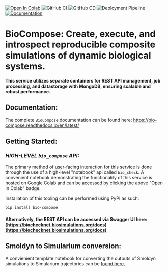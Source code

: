 [![Open In Colab](https://colab.research.google.com/assets/colab-badge.svg)](https://colab.research.google.com/drive/1bVtTmbMLnfFBv44rPwmBFsHvpX7woDWn?usp=sharing)
![GitHub CI](https://github.com/biosimulators/bio-compose/actions/workflows/ci.yaml/badge.svg)
![GitHub CD](https://github.com/biosimulators/bio-compose/actions/workflows/cd.yaml/badge.svg)
![Deployment Pipeline](https://github.com/biosimulators/bio-compose/actions/workflows/pipeline.yml/badge.svg)
[![Documentation](https://readthedocs.org/projects/bio-compose/badge/?version=latest)](https://bio-compose.readthedocs.io/en/latest/)

# **BioCompose**: Create, execute, and introspect reproducible composite simulations of dynamic biological systems.
#### __This service utilizes separate containers for REST API management, job processing, and datastorage with MongoDB, ensuring scalable and robust performance.__

## **Documentation**: 

The complete `BioCompose` documentation can be found here: https://bio-compose.readthedocs.io/en/latest/

## **Getting Started**:

### _HIGH-LEVEL `bio_compose` API:_

The primary method of user-facing interaction for this service is done through the use of a high-level "notebook" api called `bio_check`. 
A convenient notebook demonstrating the functionality of this service is hosted on Google Colab and can be accessed by clicking the above "Open In Colab" badge.

Installation of this tooling can be performed using PyPI as such:

```bash
pip install bio-compose
```

#### Alternatively, **the REST API can be accessed via Swagger UI here: [https://biochecknet.biosimulations.org/docs](https://biochecknet.biosimulations.org/docs)**

## Smoldyn to Simularium conversion:

A convienient template notebook for converting the outputs of Smoldyn simulations to Simularium trajectories can be
[found here.](https://colab.research.google.com/drive/17uMMRq3L3KqRIXnezahM6TtOtJYK8Cu6#scrollTo=6n5Wf58hthFm)